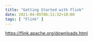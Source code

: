 ```yaml
---
title: "Getting Started with Flink"
date: 2021-04-05T06:11:32+10:00
tags: [ "Flink" ]
---
```


https://flink.apache.org/downloads.html
